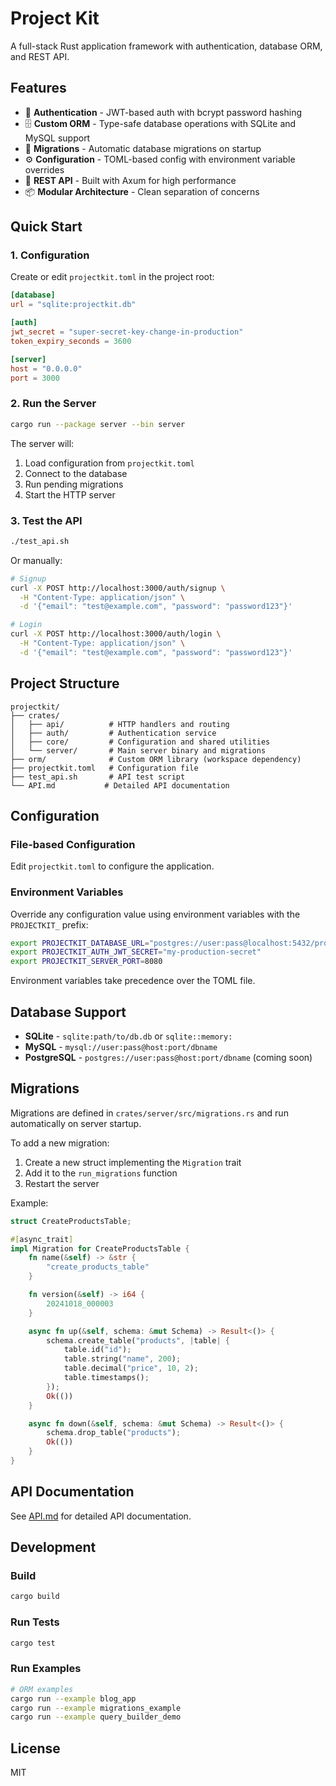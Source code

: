 # Project Kit

A full-stack Rust application framework with authentication, database ORM, and REST API.

## Features

- 🔐 **Authentication** - JWT-based auth with bcrypt password hashing
- 🗄️ **Custom ORM** - Type-safe database operations with SQLite and MySQL support
- 🔄 **Migrations** - Automatic database migrations on startup
- ⚙️ **Configuration** - TOML-based config with environment variable overrides
- 🚀 **REST API** - Built with Axum for high performance
- 📦 **Modular Architecture** - Clean separation of concerns

## Quick Start

### 1. Configuration

Create or edit `projectkit.toml` in the project root:

```toml
[database]
url = "sqlite:projectkit.db"

[auth]
jwt_secret = "super-secret-key-change-in-production"
token_expiry_seconds = 3600

[server]
host = "0.0.0.0"
port = 3000
```

### 2. Run the Server

```bash
cargo run --package server --bin server
```

The server will:
1. Load configuration from `projectkit.toml`
2. Connect to the database
3. Run pending migrations
4. Start the HTTP server

### 3. Test the API

```bash
./test_api.sh
```

Or manually:

```bash
# Signup
curl -X POST http://localhost:3000/auth/signup \
  -H "Content-Type: application/json" \
  -d '{"email": "test@example.com", "password": "password123"}'

# Login
curl -X POST http://localhost:3000/auth/login \
  -H "Content-Type: application/json" \
  -d '{"email": "test@example.com", "password": "password123"}'
```

## Project Structure

```
projectkit/
├── crates/
│   ├── api/          # HTTP handlers and routing
│   ├── auth/         # Authentication service
│   ├── core/         # Configuration and shared utilities
│   └── server/       # Main server binary and migrations
├── orm/              # Custom ORM library (workspace dependency)
├── projectkit.toml   # Configuration file
├── test_api.sh       # API test script
└── API.md           # Detailed API documentation
```

## Configuration

### File-based Configuration

Edit `projectkit.toml` to configure the application.

### Environment Variables

Override any configuration value using environment variables with the `PROJECTKIT_` prefix:

```bash
export PROJECTKIT_DATABASE_URL="postgres://user:pass@localhost:5432/projectkit"
export PROJECTKIT_AUTH_JWT_SECRET="my-production-secret"
export PROJECTKIT_SERVER_PORT=8080
```

Environment variables take precedence over the TOML file.

## Database Support

- **SQLite** - `sqlite:path/to/db.db` or `sqlite::memory:`
- **MySQL** - `mysql://user:pass@host:port/dbname`
- **PostgreSQL** - `postgres://user:pass@host:port/dbname` (coming soon)

## Migrations

Migrations are defined in `crates/server/src/migrations.rs` and run automatically on server startup.

To add a new migration:

1. Create a new struct implementing the `Migration` trait
2. Add it to the `run_migrations` function
3. Restart the server

Example:

```rust
struct CreateProductsTable;

#[async_trait]
impl Migration for CreateProductsTable {
    fn name(&self) -> &str {
        "create_products_table"
    }

    fn version(&self) -> i64 {
        20241018_000003
    }

    async fn up(&self, schema: &mut Schema) -> Result<()> {
        schema.create_table("products", |table| {
            table.id("id");
            table.string("name", 200);
            table.decimal("price", 10, 2);
            table.timestamps();
        });
        Ok(())
    }

    async fn down(&self, schema: &mut Schema) -> Result<()> {
        schema.drop_table("products");
        Ok(())
    }
}
```

## API Documentation

See [API.md](./API.md) for detailed API documentation.

## Development

### Build

```bash
cargo build
```

### Run Tests

```bash
cargo test
```

### Run Examples

```bash
# ORM examples
cargo run --example blog_app
cargo run --example migrations_example
cargo run --example query_builder_demo
```

## License

MIT
